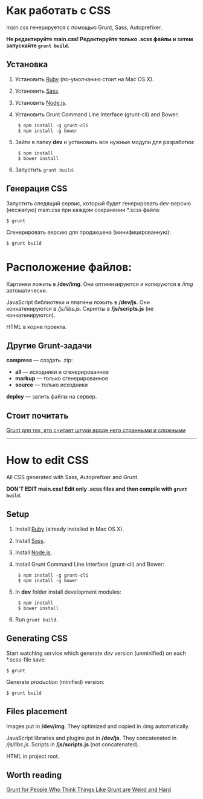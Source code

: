 # Как работать с CSS

main.css генерируется с помощью Grunt, Sass, Autoprefixer.

**Не редактируйте main.css! Редактируйте только .scss файлы и затем запускайте `grunt build`.**

## Установка

1. Установить [Ruby](https://www.ruby-lang.org/en/installation/) (по-умолчанию стоит на Mac OS X).
2. Установить [Sass](http://sass-lang.com/install).
3. Установить [Node.js](http://nodejs.org/).
4. Установить Grunt Command Line Interface (grunt-cli) and Bower:

        $ npm install -g grunt-cli
        $ npm install -g bower

5. Зайти в папку __dev__ и установить все нужные модули для разработки:

        $ npm install
        $ bower install

6. Запустить `grunt build`.

## Генерация CSS

Запустить следящий сервис, который будет генерировать dev-версию (несжатую) main.css при каждом сохранении *.scss файла:

    $ grunt

Сгенерировать версию для продакшена (минифицированную):

    $ grunt build

# Расположение файлов:

Картинки ложить в **/dev/img**. Они оптимизируются и копируются в _/img_ автоматически.

JavaScript библиотеки и плагины ложить в **/dev/js**. Они конкатенируются в _/js/libs.js_. Скрипты в **/js/scripts.js** (не конкатенируются).

HTML в корне проекта.

## Другие Grunt-задачи

**compress** — создать .zip:

* **all** — исходники и сгенерированное
* **markup** — только сгенерированное
* **source** — только исходники

**deploy** — залить файлы на сервер.

## Стоит почитать

[Grunt для тех, кто считает штуки вроде него странными и сложными](http://frontender.info/grunt-is-not-weird-and-hard/)

----------

# How to edit CSS

All CSS generated with Sass, Autoprefixer and Grunt.

**DON'T EDIT main.css! Edit only .scss files and then compile with `grunt build`.**

## Setup

1. Install [Ruby](https://www.ruby-lang.org/en/installation/) (already installed in Mac OS X).
2. Install [Sass](http://sass-lang.com/install).
3. Install [Node.js](http://nodejs.org/).
4. Install Grunt Command Line Interface (grunt-cli) and Bower:

        $ npm install -g grunt-cli
        $ npm install -g bower

5. In __dev__ folder install development modules:

        $ npm install
        $ bower install

6. Run `grunt build`.

## Generating CSS

Start watching service which generate _dev_ version (unminified) on each *.scss-file save:

    $ grunt

Generate _production_ (minified) version:

    $ grunt build

## Files placement

Images put in **/dev/img**. They optimized and copied in _/img_ automatically.

JavaScript libraries and plugins put in **/dev/js**. They concatenated in _/js/libs.js_. Scripts in **/js/scripts.js** (not concatenated).

HTML in project root.

## Worth reading

[Grunt for People Who Think Things Like Grunt are Weird and Hard](http://24ways.org/2013/grunt-is-not-weird-and-hard/)
